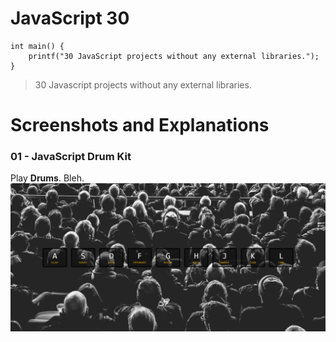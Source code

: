 # JavaScript 30

```
int main() {
	printf("30 JavaScript projects without any external libraries.");
}
```
>30 Javascript projects without any external libraries.

# Screenshots and Explanations

### 01 - JavaScript Drum Kit
Play **Drums**. Bleh.
![Screenshot](Images/01.png)

